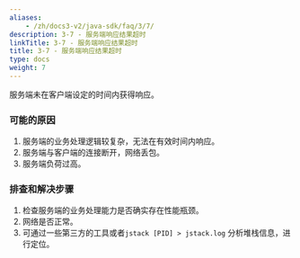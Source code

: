```yaml
---
aliases:
    - /zh/docs3-v2/java-sdk/faq/3/7/
description: 3-7 - 服务端响应结果超时
linkTitle: 3-7 - 服务端响应结果超时
title: 3-7 - 服务端响应结果超时
type: docs
weight: 7
---
```



服务端未在客户端设定的时间内获得响应。

### 可能的原因

1. 服务端的业务处理逻辑较复杂，无法在有效时间内响应。
2. 服务端与客户端的连接断开，网络丢包。
3. 服务端负荷过高。

### 排查和解决步骤

1. 检查服务端的业务处理能力是否确实存在性能瓶颈。
2. 网络是否正常。
3. 可通过一些第三方的工具或者`jstack [PID] > jstack.log` 分析堆栈信息，进行定位。